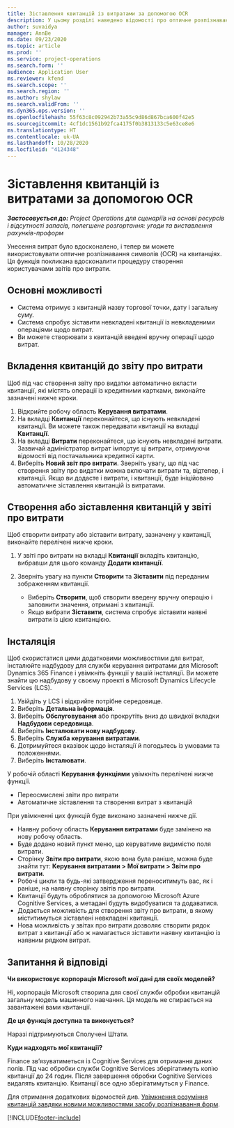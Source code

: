 ```yaml
---
title: Зіставлення квитанцій із витратами за допомогою OCR
description: У цьому розділі наведено відомості про оптичне розпізнавання символів (OCR) на квитанціях.
author: suvaidya
manager: AnnBe
ms.date: 09/23/2020
ms.topic: article
ms.prod: ''
ms.service: project-operations
ms.search.form: ''
audience: Application User
ms.reviewer: kfend
ms.search.scope: ''
ms.search.region: ''
ms.author: shylaw
ms.search.validFrom: ''
ms.dyn365.ops.version: ''
ms.openlocfilehash: 55f63c8c092942b73a55c9d86d867bca600f42e5
ms.sourcegitcommit: 4cf1dc1561b92fca4175f0b3813133c5e63ce8e6
ms.translationtype: HT
ms.contentlocale: uk-UA
ms.lasthandoff: 10/28/2020
ms.locfileid: "4124348"
---
```

# <a name="match-a-receipt-to-an-expense-using-ocr"></a>Зіставлення квитанцій із витратами за допомогою OCR

_**Застосовується до:** Project Operations для сценаріїв на основі ресурсів і відсутності запасів, полегшене розгортання: угоди та виставлення рахунків-проформ_

Унесення витрат було вдосконалено, і тепер ви можете використовувати оптичне розпізнавання символів (OCR) на квитанціях. Ця функція покликана вдосконалити процедуру створення користувачами звітів про витрати.

## <a name="key-features"></a>Основні можливості

- Система отримує з квитанцій назву торгової точки, дату і загальну суму.
- Система спробує зіставити невкладені квитанції із невкладеними операціями щодо витрат.
- Ви можете створювати з квитанцій введені вручну операції щодо витрат.

## <a name="attach-receipts-to-an-expense-report"></a>Вкладення квитанцій до звіту про витрати

Щоб під час створення звіту про видатки автоматично вкласти квитанції, які містять операції із кредитними картками, виконайте зазначені нижче кроки.

  1. Відкрийте робочу область **Керування витратами**.
  2. На вкладці **Квитанції** переконайтеся, що існують невкладені квитанції. Ви можете також передавати квитанції на вкладці **Квитанції**.
  3. На вкладці **Витрати** переконайтеся, що існують невкладені витрати. Зазвичай адміністратор витрат імпортує ці витрати, отримуючи відомості від постачальника кредитної карти.
  4. Виберіть **Новий звіт про витрати**. Зверніть увагу, що під час створення звіту про видатки можна включати витрати та, відтепер, і квитанції. Якщо ви додасте і витрати, і квитанції, буде ініційовано автоматичне зіставлення квитанцій із витратами.

## <a name="create-or-match-receipts-to-an-expense-report"></a>Створення або зіставлення квитанцій у звіті про витрати
Щоб створити витрату або зіставити витрату, зазначену у квитанції, виконайте перелічені нижче кроки.

  1. У звіті про витрати на вкладці **Квитанції** вкладіть квитанцію, вибравши для цього команду **Додати квитанції**.
  2. Зверніть увагу на пункти **Створити** та **Зіставити** під переданим зображенням квитанції.

      - Виберіть **Створити**, щоб створити введену вручну операцію і заповнити значення, отримані з квитанції.
      - Якщо вибрати **Зіставити**, система спробує зіставити наявні витрати із цією квитанцією.

## <a name="installation"></a>Інсталяція

Щоб скористатися цими додатковими можливостями для витрат, інсталюйте надбудову для служби керування витратами для Microsoft Dynamics 365 Finance і увімкніть функції у вашій інсталяції. Ви можете знайти цю надбудову у своєму проекті в Microsoft Dynamics Lifecycle Services (LCS).

1. Увійдіть у LCS і відкрийте потрібне середовище.
2. Виберіть **Детальна інформація**.
3. Виберіть **Обслуговування** або прокрутіть вниз до швидкої вкладки **Надбудови середовища**.
4. Виберіть **Інсталювати нову надбудову**.
5. Виберіть **Служба керування витратами**.
6. Дотримуйтеся вказівок щодо інсталяції й погодьтесь із умовами та положеннями.
7. Виберіть **Інсталювати**.

У робочій області **Керування функціями** увімкніть перелічені нижче функції.

- Переосмислені звіти про витрати
- Автоматичне зіставлення та створення витрат з квитанцій

При увімкненні цих функцій буде виконано зазначені нижче дії.

- Наявну робочу область **Керування витратами** буде замінено на нову робочу область.
- Буде додано новий пункт меню, що керуватиме видимістю поля витрати.
- Сторінку **Звіти про витрати**, якою вона була раніше, можна буде знайти тут: **Керування витратами > Мої витрати > Звіти про витрати**.
- Робочі цикли та будь-які затвердження переноситимуть вас, як і раніше, на наявну сторінку звітів про витрати.
- Квитанції будуть оброблятися за допомогою Microsoft Azure Cognitive Services, а метадані будуть видобуватися та додаватися.
- Додається можливість для створення звіту про витрати, в якому міститимуться зіставлені невкладені квитанції.
- Нова можливість у звітах про витрати дозволяє створити рядок витрат з квитанції або ж намагається зіставити наявну квитанцію із наявним рядком витрат.

## <a name="frequently-asked-questions"></a>Запитання й відповіді

**Чи використовує корпорація Microsoft мої дані для своїх моделей?**

Ні, корпорація Microsoft створила для своєї служби обробки квитанцій загальну модель машинного навчання. Ця модель не спирається на завантажені вами квитанції.

**Де ця функція доступна та виконується?**

Наразі підтримуються Сполучені Штати.

**Куди надходять мої квитанції?**

Finance зв’язуватиметься із Cognitive Services для отримання даних полів. Під час обробки служби Cognitive Services зберігатимуть копію квитанції до 24 годин. Після завершення обробки Cognitive Services видалять квитанцію. Квитанції все одно зберігатимуться у Finance.

Для отримання додаткових відомостей див. [Увімкнення розуміння квитанцій завдяки новими можливостями засобу розпізнавання форм](https://azure.microsoft.com/blog/enable-receipt-understanding-with-form-recognizer-s-new-capability/).


[!INCLUDE[footer-include](../includes/footer-banner.md)]